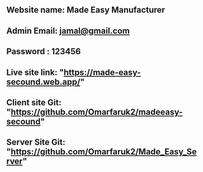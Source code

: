## Website name: Made Easy Manufacturer

## Admin Email: jamal@gmail.com
## Password : 123456

## Live site link: "https://made-easy-secound.web.app/"
## Client site Git: "https://github.com/Omarfaruk2/madeeasy-secound"
## Server Site Git: "https://github.com/Omarfaruk2/Made_Easy_Server"